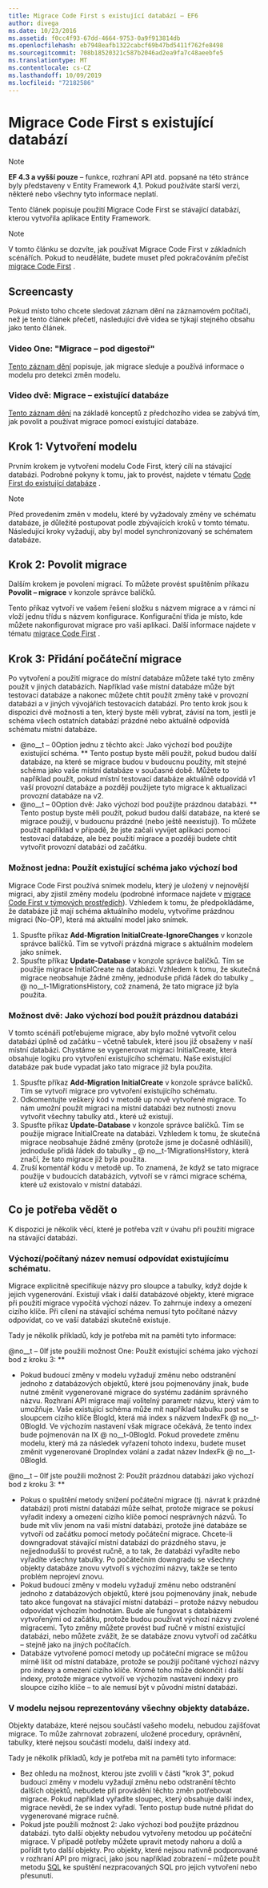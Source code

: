 ```yaml
---
title: Migrace Code First s existující databází – EF6
author: divega
ms.date: 10/23/2016
ms.assetid: f0cc4f93-67dd-4664-9753-0a9f913814db
ms.openlocfilehash: eb7948eafb1322cabcf69b47bd5411f762fe8498
ms.sourcegitcommit: 708b18520321c587b2046ad2ea9fa7c48aeebfe5
ms.translationtype: MT
ms.contentlocale: cs-CZ
ms.lasthandoff: 10/09/2019
ms.locfileid: "72182586"
---
```

# <a name="code-first-migrations-with-an-existing-database"></a>Migrace Code First s existující databází
> [!NOTE]
> **EF 4.3 a vyšší pouze** – funkce, rozhraní API atd. popsané na této stránce byly představeny v Entity Framework 4,1. Pokud používáte starší verzi, některé nebo všechny tyto informace neplatí.

Tento článek popisuje použití Migrace Code First se stávající databází, kterou vytvořila aplikace Entity Framework.

> [!NOTE]
> V tomto článku se dozvíte, jak používat Migrace Code First v základních scénářích. Pokud to neuděláte, budete muset před pokračováním přečíst [migrace Code First](~/ef6/modeling/code-first/migrations/index.md) .

## <a name="screencasts"></a>Screencasty

Pokud místo toho chcete sledovat záznam dění na záznamovém počítači, než je tento článek přečetl, následující dvě videa se týkají stejného obsahu jako tento článek.

### <a name="video-one-migrations---under-the-hood"></a>Video One: "Migrace – pod digestoř"

[Tento záznam dění](https://channel9.msdn.com/blogs/ef/migrations-under-the-hood) popisuje, jak migrace sleduje a používá informace o modelu pro detekci změn modelu.

### <a name="video-two-migrations---existing-databases"></a>Video dvě: Migrace – existující databáze

[Tento záznam dění](https://channel9.msdn.com/blogs/ef/migrations-existing-databases) na základě konceptů z předchozího videa se zabývá tím, jak povolit a používat migrace pomocí existující databáze.

## <a name="step-1-create-a-model"></a>Krok 1: Vytvoření modelu

Prvním krokem je vytvoření modelu Code First, který cílí na stávající databázi. Podrobné pokyny k tomu, jak to provést, najdete v tématu [Code First do existující databáze](~/ef6/modeling/code-first/workflows/existing-database.md) .

>[!NOTE]
> Před provedením změn v modelu, které by vyžadovaly změny ve schématu databáze, je důležité postupovat podle zbývajících kroků v tomto tématu. Následující kroky vyžadují, aby byl model synchronizovaný se schématem databáze.

## <a name="step-2-enable-migrations"></a>Krok 2: Povolit migrace

Dalším krokem je povolení migrací. To můžete provést spuštěním příkazu **Povolit – migrace** v konzole správce balíčků.

Tento příkaz vytvoří ve vašem řešení složku s názvem migrace a v rámci ní vloží jednu třídu s názvem konfigurace. Konfigurační třída je místo, kde můžete nakonfigurovat migrace pro vaši aplikaci. Další informace najdete v tématu [migrace Code First](~/ef6/modeling/code-first/migrations/index.md) .

## <a name="step-3-add-an-initial-migration"></a>Krok 3: Přidání počáteční migrace

Po vytvoření a použití migrace do místní databáze můžete také tyto změny použít v jiných databázích. Například vaše místní databáze může být testovací databáze a nakonec můžete chtít použít změny také v provozní databázi a v jiných vývojářích testovacích databází. Pro tento krok jsou k dispozici dvě možnosti a ten, který byste měli vybrat, závisí na tom, jestli je schéma všech ostatních databází prázdné nebo aktuálně odpovídá schématu místní databáze.

-   @no__t – 0Option jednu z těchto akcí: Jako výchozí bod použijte existující schéma. ** Tento postup byste měli použít, pokud budou další databáze, na které se migrace budou v budoucnu použity, mít stejné schéma jako vaše místní databáze v současné době. Můžete to například použít, pokud místní testovací databáze aktuálně odpovídá v1 vaší provozní databáze a později použijete tyto migrace k aktualizaci provozní databáze na v2.
-   @no__t – 0Option dvě: Jako výchozí bod použijte prázdnou databázi. ** Tento postup byste měli použít, pokud budou další databáze, na které se migrace použijí, v budoucnu prázdné (nebo ještě neexistují). To můžete použít například v případě, že jste začali vyvíjet aplikaci pomocí testovací databáze, ale bez použití migrace a později budete chtít vytvořit provozní databázi od začátku.

### <a name="option-one-use-existing-schema-as-a-starting-point"></a>Možnost jedna: Použít existující schéma jako výchozí bod

Migrace Code First používá snímek modelu, který je uložený v nejnovější migraci, aby zjistil změny modelu (podrobné informace najdete v [migrace Code First v týmových prostředích](~/ef6/modeling/code-first/migrations/teams.md)). Vzhledem k tomu, že předpokládáme, že databáze již mají schéma aktuálního modelu, vytvoříme prázdnou migraci (No-OP), která má aktuální model jako snímek.

1.  Spusťte příkaz **Add-Migration InitialCreate-IgnoreChanges** v konzole správce balíčků. Tím se vytvoří prázdná migrace s aktuálním modelem jako snímek.
2.  Spusťte příkaz **Update-Database** v konzole správce balíčků. Tím se použije migrace InitialCreate na databázi. Vzhledem k tomu, že skutečná migrace neobsahuje žádné změny, jednoduše přidá řádek do tabulky \_ @ no__t-1MigrationsHistory, což znamená, že tato migrace již byla použita.

### <a name="option-two-use-empty-database-as-a-starting-point"></a>Možnost dvě: Jako výchozí bod použít prázdnou databázi

V tomto scénáři potřebujeme migrace, aby bylo možné vytvořit celou databázi úplně od začátku – včetně tabulek, které jsou již obsaženy v naší místní databázi. Chystáme se vygenerovat migraci InitialCreate, která obsahuje logiku pro vytvoření existujícího schématu. Naše existující databáze pak bude vypadat jako tato migrace již byla použita.

1.  Spusťte příkaz **Add-Migration InitialCreate** v konzole správce balíčků. Tím se vytvoří migrace pro vytvoření existujícího schématu.
2.  Odkomentujte veškerý kód v metodě up nově vytvořené migrace. To nám umožní použít migraci na místní databázi bez nutnosti znovu vytvořit všechny tabulky atd., které už existují.
3.  Spusťte příkaz **Update-Database** v konzole správce balíčků. Tím se použije migrace InitialCreate na databázi. Vzhledem k tomu, že skutečná migrace neobsahuje žádné změny (protože jsme je dočasně odhlásili), jednoduše přidá řádek do tabulky \_ @ no__t-1MigrationsHistory, která značí, že tato migrace již byla použita.
4.  Zruší komentář kódu v metodě up. To znamená, že když se tato migrace použije v budoucích databázích, vytvoří se v rámci migrace schéma, které už existovalo v místní databázi.

## <a name="things-to-be-aware-of"></a>Co je potřeba vědět o

K dispozici je několik věcí, které je potřeba vzít v úvahu při použití migrace na stávající databázi.

### <a name="defaultcalculated-names-may-not-match-existing-schema"></a>Výchozí/počítaný název nemusí odpovídat existujícímu schématu.

Migrace explicitně specifikuje názvy pro sloupce a tabulky, když dojde k jejich vygenerování. Existují však i další databázové objekty, které migrace při použití migrace vypočítá výchozí název. To zahrnuje indexy a omezení cizího klíče. Při cílení na stávající schéma nemusí tyto počítané názvy odpovídat, co ve vaší databázi skutečně existuje.

Tady je několik příkladů, kdy je potřeba mít na paměti tyto informace:

@no__t – 0If jste použili možnost One: Použít existující schéma jako výchozí bod z kroku 3: **

-   Pokud budoucí změny v modelu vyžadují změnu nebo odstranění jednoho z databázových objektů, které jsou pojmenovány jinak, bude nutné změnit vygenerované migrace do systému zadáním správného názvu. Rozhraní API migrace mají volitelný parametr názvu, který vám to umožňuje.
    Vaše existující schéma může mít například tabulku post se sloupcem cizího klíče BlogId, která má index s názvem IndexFk @ no__t-0BlogId. Ve výchozím nastavení však migrace očekává, že tento index bude pojmenován na IX @ no__t-0BlogId. Pokud provedete změnu modelu, který má za následek vyřazení tohoto indexu, budete muset změnit vygenerované DropIndex volání a zadat název IndexFk @ no__t-0BlogId.

@no__t – 0If jste použili možnost 2: Použít prázdnou databázi jako výchozí bod z kroku 3: **

-   Pokus o spuštění metody snížení počáteční migrace (tj. návrat k prázdné databázi) proti místní databázi může selhat, protože migrace se pokusí vyřadit indexy a omezení cizího klíče pomocí nesprávných názvů. To bude mít vliv jenom na vaši místní databázi, protože jiné databáze se vytvoří od začátku pomocí metody počáteční migrace.
    Chcete-li downgradovat stávající místní databázi do prázdného stavu, je nejjednodušší to provést ručně, a to tak, že databázi vyřadíte nebo vyřadíte všechny tabulky. Po počátečním downgradu se všechny objekty databáze znovu vytvoří s výchozími názvy, takže se tento problém neprojeví znovu.
-   Pokud budoucí změny v modelu vyžadují změnu nebo odstranění jednoho z databázových objektů, které jsou pojmenovány jinak, nebude tato akce fungovat na stávající místní databázi – protože názvy nebudou odpovídat výchozím hodnotám. Bude ale fungovat s databázemi vytvořenými od začátku, protože budou používat výchozí názvy zvolené migracemi.
    Tyto změny můžete provést buď ručně v místní existující databázi, nebo můžete zvážit, že se databáze znovu vytvoří od začátku – stejně jako na jiných počítačích.
-   Databáze vytvořené pomocí metody up počáteční migrace se můžou mírně lišit od místní databáze, protože se použijí počítané výchozí názvy pro indexy a omezení cizího klíče. Kromě toho může dokončit i další indexy, protože migrace vytvoří ve výchozím nastavení indexy pro sloupce cizího klíče – to ale nemusí být v původní místní databázi.

### <a name="not-all-database-objects-are-represented-in-the-model"></a>V modelu nejsou reprezentovány všechny objekty databáze.

Objekty databáze, které nejsou součástí vašeho modelu, nebudou zajišťovat migrace. To může zahrnovat zobrazení, uložené procedury, oprávnění, tabulky, které nejsou součástí modelu, další indexy atd.

Tady je několik příkladů, kdy je potřeba mít na paměti tyto informace:

-   Bez ohledu na možnost, kterou jste zvolili v části "krok 3", pokud budoucí změny v modelu vyžadují změnu nebo odstranění těchto dalších objektů, nebudete při provádění těchto změn potřebovat migrace. Pokud například vyřadíte sloupec, který obsahuje další index, migrace nevědí, že se index vyřadí. Tento postup bude nutné přidat do vygenerované migrace ručně.
-   Pokud jste použili možnost 2: Jako výchozí bod použijte prázdnou databázi. tyto další objekty nebudou vytvořeny metodou up počáteční migrace.
    V případě potřeby můžete upravit metody nahoru a dolů a pořídit tyto další objekty. Pro objekty, které nejsou nativně podporované v rozhraní API pro migraci, jako jsou například zobrazení – můžete použít metodu [SQL](https://msdn.microsoft.com/library/system.data.entity.migrations.dbmigration.sql.aspx) ke spuštění nezpracovaných SQL pro jejich vytvoření nebo přesunutí.
